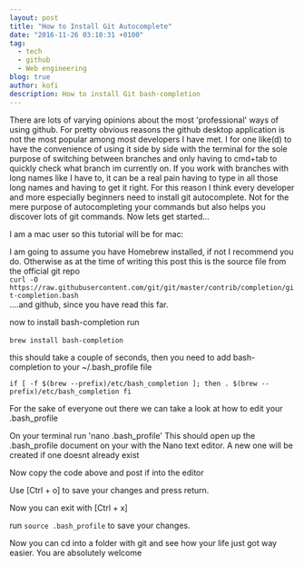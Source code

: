 ```yaml
---
layout: post
title: "How to Install Git Autocomplete"
date: "2016-11-26 03:10:31 +0100"
tag:
  - tech
  - github
  - Web engineering
blog: true
author: kofi
description: How to install Git bash-completion
---
```

There are lots of varying opinions about the most 'professional' ways of using github. For pretty obvious reasons the  github desktop application is not the most popular among most developers I have met. I for one like(d) to have the convenience of using it side by side with the terminal for the sole purpose of switching between branches and only having to cmd+tab to quickly check what branch im currently on. If you work with branches with long names like I have to, it can be a real pain having to type in all those long names and having to get it right. For this reason I think every developer and more especially beginners need to install git autocomplete. Not for the mere purpose of autocompleting your commands but also helps you discover lots of git commands. Now lets get started...

I am a mac user so this tutorial will be for mac:

I am going to assume you have Homebrew installed, if not I recommend you do.
Otherwise as at the time of writing this post this is the source file from the official git repo
<br>
`curl -O https://raw.githubusercontent.com/git/git/master/contrib/completion/git-completion.bash`
<br>
....and github, since you have read this far.

now to install bash-completion run
<br>
<br>
`brew install bash-completion`

this should take a couple of seconds, then you need to add bash-completion to your ~/.bash_profile file

`if [ -f $(brew --prefix)/etc/bash_completion ]; then
  . $(brew --prefix)/etc/bash_completion
fi`

For the sake of everyone out there we can take a look at how to edit your .bash_profile

On your terminal run
'nano .bash_profile'
This should open up the .bash_profile document on your with the Nano text editor. A new one will be created if one doesnt already exist

Now copy the code above and post if into the editor

Use [Ctrl + o] to save your changes and press return.

Now you can exit with [Ctrl + x]

run `source .bash_profile` to save your changes.

Now you can cd into a folder with git and see how your life just got way easier. You are absolutely welcome
